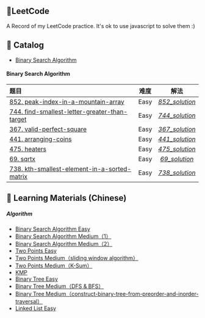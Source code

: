 ## 🍊LeetCode
A Record of my LeetCode practice. It's ok to use javascript to solve them :)

## 🧭 Catalog

  - [Binary Search Algorithm](#1)
<!--   - [Two Points （双指针）](#2)
  - [Binary Tree（二叉树）](#3)
  - [Recursion（递归）](#4)
  - [Greedy Algorithm（贪心算法）](#5)
  - [String （字符串）](#6)
  - [Linked List（链表）](#7)
  - [Stack（栈）](#8)
  - [Heap（堆）](#9)
  - [Dynamic Programming（动态规划）](#10)
  - [Array（数组）](#11)
  - [Graph Theory（图论）](#12)
  - [历届周赛](#13) -->

<h4 id="1">Binary Search Algorithm</h4>

| 题目 | 难度 | 解法 |
| :----- | :---: | :---: |
| [852. peak-index-in-a-mountain-array](https://leetcode.com/problems/peak-index-in-a-mountain-array/submissions/) | Easy | [*852_solution*](Binary-Search/easy_852_solution.js) |
| [744. find-smallest-letter-greater-than-target](https://leetcode.com/problems/find-smallest-letter-greater-than-target/) | Easy | [*744_solution*](Binary-Search/easy_744_solution.js)|
| [367. valid-perfect-square](https://leetcode.com/problems/valid-perfect-square/) | Easy | [*367_solution*](Binary-Search/easy_367_solution.js)|
| [441. arranging-coins](https://leetcode.com/problems/arranging-coins/) | Easy | [*441_solution*](Binary-Search/easy_441_solution.js)|
| [475. heaters](https://leetcode.com/problems/heaters/) | Easy | [*475_solution*](Binary-Search/easy_475_solution.js)|
| [69. sqrtx](https://leetcode.com/problems/sqrtx/) | Easy | [*69_solution*](Binary-Search/easy_69_solution.js)|
| [738. kth-smallest-element-in-a-sorted-matrix](https://leetcode.com/problems/kth-smallest-element-in-a-sorted-matrix/) | Easy | [*738_solution*](Binary-Search/easy_738_solution.js)|


## 📖 Learning Materials (Chinese)

##### Algorithm

  - [Binary Search Algorithm Easy](https://mp.weixin.qq.com/s/D6zY08tJ8J-nhIA4u86IoA)
  - [Binary Search Algorithm Medium（1）](https://mp.weixin.qq.com/s/W-z820EkMagQsZafJdEZrw)
  - [Binary Search Algorithm Medium（2）](https://mp.weixin.qq.com/s/wiqrNBNp22RUqM1mmSXBkQ)
  - [Two Points Easy](https://mp.weixin.qq.com/s/SXj8tkGj19gZy3EgTPIy2Q)
  - [Two Points Medium（sliding window algorithm）](https://mp.weixin.qq.com/s/5qHKabjsb0FKvfp2y7CgTg)
  - [Two Points Medium（K-Sum）](https://mp.weixin.qq.com/s/gQTiS5NX2WbV1lon7icOqg)
  - [KMP](https://mp.weixin.qq.com/s/liZ5G1Oaaimlu6DIEmquNw)
  - [Binary Tree Easy](https://mp.weixin.qq.com/s/NNIn8BLUIBWCvEjYgzb2mg)
  - [Binary Tree Medium（DFS & BFS）](https://mp.weixin.qq.com/s/FFCVLfndgtIaxwIGiDAGiA)
  - [Binary Tree Medium（construct-binary-tree-from-preorder-and-inorder-traversal）](https://mp.weixin.qq.com/s/g46dFFNOyEh9W4dY61NV7g)
  - [Linked List Easy](https://mp.weixin.qq.com/s/_L_zU73IOFy_rAU-QQz_Dgg)
